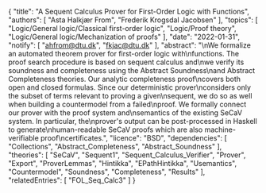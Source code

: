 {
    "title": "A Sequent Calculus Prover for First-Order Logic with Functions",
    "authors": [
        "Asta Halkjær From",
        "Frederik Krogsdal Jacobsen"
    ],
    "topics": [
        "Logic/General logic/Classical first-order logic",
        "Logic/Proof theory",
        "Logic/General logic/Mechanization of proofs"
    ],
    "date": "2022-01-31",
    "notify": [
        "ahfrom@dtu.dk",
        "fkjac@dtu.dk"
    ],
    "abstract": "\nWe formalize an automated theorem prover for first-order logic with\nfunctions. The proof search procedure is based on sequent calculus and\nwe verify its soundness and completeness using the Abstract Soundness\nand Abstract Completeness theories. Our analytic completeness proof\ncovers both open and closed formulas. Since our deterministic prover\nconsiders only the subset of terms relevant to proving a given\nsequent, we do so as well when building a countermodel from a failed\nproof. We formally connect our prover with the proof system and\nsemantics of the existing SeCaV system. In particular, the\nprover's output can be post-processed in Haskell to generate\nhuman-readable SeCaV proofs which are also machine-verifiable proof\ncertificates.",
    "licence": "BSD",
    "dependencies": [
        "Collections",
        "Abstract_Completeness",
        "Abstract_Soundness"
    ],
    "theories": [
        "SeCaV",
        "Sequent1",
        "Sequent_Calculus_Verifier",
        "Prover",
        "Export",
        "ProverLemmas",
        "Hintikka",
        "EPathHintikka",
        "Usemantics",
        "Countermodel",
        "Soundness",
        "Completeness",
        "Results"
    ],
    "relatedEntries": [
        "FOL_Seq_Calc3"
    ]
}